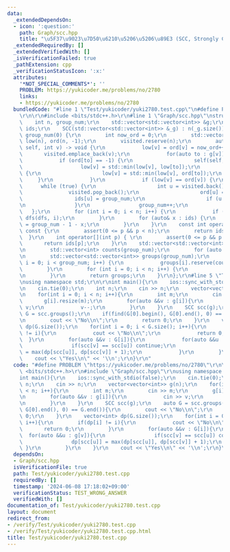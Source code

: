```yaml
---
data:
  _extendedDependsOn:
  - icon: ':question:'
    path: Graph/scc.hpp
    title: "\u5F37\u9023\u7D50\u6210\u5206\u5206\u89E3 (SCC, Strongly Connected Component)"
  _extendedRequiredBy: []
  _extendedVerifiedWith: []
  _isVerificationFailed: true
  _pathExtension: cpp
  _verificationStatusIcon: ':x:'
  attributes:
    '*NOT_SPECIAL_COMMENTS*': ''
    PROBLEM: https://yukicoder.me/problems/no/2780
    links:
    - https://yukicoder.me/problems/no/2780
  bundledCode: "#line 1 \"Test/yukicoder/yuki2780.test.cpp\"\n#define PROBLEM \"https://yukicoder.me/problems/no/2780\"\
    \r\n\r\n#include <bits/stdc++.h>\r\n#line 1 \"Graph/scc.hpp\"\nstruct SCC {\r\n\
    \    int n, group_num;\r\n    std::vector<std::vector<int>> &g;\r\n    std::vector<int>\
    \ ids;\r\n    SCC(std::vector<std::vector<int>> &_g) : n(_g.size()), g(_g), ids(n),\
    \ group_num(0) {\r\n        int now_ord = 0;\r\n        std::vector<int> visited,\
    \ low(n), ord(n, -1);\r\n        visited.reserve(n);\r\n        auto dfs = [&](auto\
    \ self, int v) -> void {\r\n            low[v] = ord[v] = now_ord++;\r\n     \
    \       visited.emplace_back(v);\r\n            for(auto to : g[v]) {\r\n    \
    \            if (ord[to] == -1) {\r\n                    self(self, to);\r\n \
    \                   low[v] = std::min(low[v], low[to]);\r\n                } else\
    \ {\r\n                    low[v] = std::min(low[v], ord[to]);\r\n           \
    \     }\r\n            }\r\n            if (low[v] == ord[v]) {\r\n          \
    \      while (true) {\r\n                    int u = visited.back();\r\n     \
    \               visited.pop_back();\r\n                    ord[u] = n;\r\n   \
    \                 ids[u] = group_num;\r\n                    if (u == v) break;\r\
    \n                }\r\n                group_num++;\r\n            }\r\n     \
    \   };\r\n        for (int i = 0; i < n; i++) {\r\n            if (ord[i] == -1)\
    \ dfs(dfs, i);\r\n        }\r\n        for (auto& x : ids) {\r\n            x\
    \ = group_num - 1 - x;\r\n        }\r\n    }\r\n    const int operator[](int p)\
    \ const {\r\n        assert(0 <= p && p < n);\r\n        return ids[p];\r\n  \
    \  }\r\n    int operator[](int p) { \r\n        assert(0 <= p && p < n);\r\n \
    \       return ids[p];\r\n    }\r\n    std::vector<std::vector<int>> groups(){\r\
    \n        std::vector<int> counts(group_num);\r\n        for (auto x : ids) counts[x]++;\r\
    \n        std::vector<std::vector<int>> groups(group_num);\r\n        for (int\
    \ i = 0; i < group_num; i++) {\r\n            groups[i].reserve(counts[i]);\r\n\
    \        }\r\n        for (int i = 0; i < n; i++) {\r\n            groups[ids[i]].emplace_back(i);\r\
    \n        }\r\n        return groups;\r\n    }\r\n};\r\n#line 5 \"Test/yukicoder/yuki2780.test.cpp\"\
    \nusing namespace std;\r\n\r\nint main(){\r\n    ios::sync_with_stdio(false);\r\
    \n    cin.tie(0);\r\n    int n;\r\n    cin >> n;\r\n    vector<vector<int>> g(n);\r\
    \n    for(int i = 0; i < n; i++){\r\n        int m;\r\n        cin >> m;\r\n \
    \       g[i].resize(m);\r\n        for(auto &&v : g[i]){\r\n            cin >>\
    \ v;\r\n            v--;\r\n        }\r\n    }\r\n    SCC scc(g);\r\n    auto\
    \ G = scc.groups();\r\n    if(find(G[0].begin(), G[0].end(), 0) == G.end()){\r\
    \n        cout << \"No\\n\";\r\n        return 0;\r\n    }\r\n    vector<int>\
    \ dp(G.size());\r\n    for(int i = 0; i < G.size(); i++){\r\n        if(dp[i]\
    \ != i){\r\n            cout << \"No\\n\";\r\n            return 0;\r\n      \
    \  }\r\n        for(auto &&v : G[i]){\r\n            for(auto &&u : g[v]){\r\n\
    \                if(scc[v] == scc[u]) continue;\r\n                dp[scc[u]]\
    \ = max(dp[scc[u]], dp[scc[v]] + 1);\r\n            }\r\n        }\r\n    }\r\n\
    \    cout << \"Yes\\n\" << '\\n';\r\n}\r\n"
  code: "#define PROBLEM \"https://yukicoder.me/problems/no/2780\"\r\n\r\n#include\
    \ <bits/stdc++.h>\r\n#include \"Graph/scc.hpp\"\r\nusing namespace std;\r\n\r\n\
    int main(){\r\n    ios::sync_with_stdio(false);\r\n    cin.tie(0);\r\n    int\
    \ n;\r\n    cin >> n;\r\n    vector<vector<int>> g(n);\r\n    for(int i = 0; i\
    \ < n; i++){\r\n        int m;\r\n        cin >> m;\r\n        g[i].resize(m);\r\
    \n        for(auto &&v : g[i]){\r\n            cin >> v;\r\n            v--;\r\
    \n        }\r\n    }\r\n    SCC scc(g);\r\n    auto G = scc.groups();\r\n    if(find(G[0].begin(),\
    \ G[0].end(), 0) == G.end()){\r\n        cout << \"No\\n\";\r\n        return\
    \ 0;\r\n    }\r\n    vector<int> dp(G.size());\r\n    for(int i = 0; i < G.size();\
    \ i++){\r\n        if(dp[i] != i){\r\n            cout << \"No\\n\";\r\n     \
    \       return 0;\r\n        }\r\n        for(auto &&v : G[i]){\r\n          \
    \  for(auto &&u : g[v]){\r\n                if(scc[v] == scc[u]) continue;\r\n\
    \                dp[scc[u]] = max(dp[scc[u]], dp[scc[v]] + 1);\r\n           \
    \ }\r\n        }\r\n    }\r\n    cout << \"Yes\\n\" << '\\n';\r\n}\r\n"
  dependsOn:
  - Graph/scc.hpp
  isVerificationFile: true
  path: Test/yukicoder/yuki2780.test.cpp
  requiredBy: []
  timestamp: '2024-06-08 17:18:02+09:00'
  verificationStatus: TEST_WRONG_ANSWER
  verifiedWith: []
documentation_of: Test/yukicoder/yuki2780.test.cpp
layout: document
redirect_from:
- /verify/Test/yukicoder/yuki2780.test.cpp
- /verify/Test/yukicoder/yuki2780.test.cpp.html
title: Test/yukicoder/yuki2780.test.cpp
---
```

